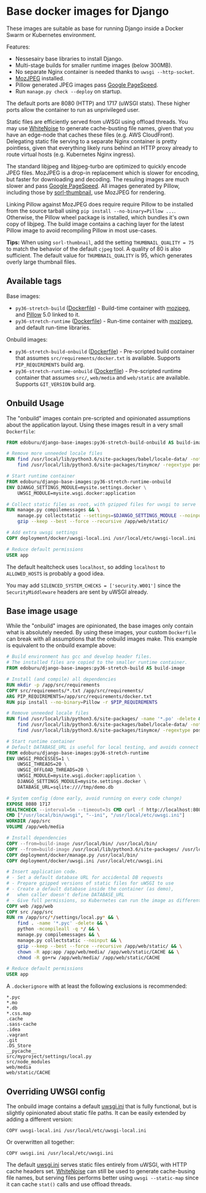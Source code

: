 Base docker images for Django
=============================

These images are suitable as base for running Django inside a Docker Swarm or Kubernetes environment.

Features:

* Nessesairy base libraries to install Django.
* Multi-stage builds for smaller runtime images (below 300MB).
* No separate Nginx container is needed thanks to `uwsgi --http-socket`.
* [MozJPEG](https://github.com/mozilla/mozjpeg) installed.
* Pillow generated JPEG images pass [Google PageSpeed](https://developers.google.com/speed/pagespeed/insights/).
* Run `manage.py check --deploy` on startup.

The default ports are 8080 (HTTP) and 1717 (uWSGI stats). These higher ports allow the container to run as unprivileged user.

Static files are efficiently served from uWSGI using offload threads. You may use [WhiteNoise](http://whitenoise.evans.io/) to generate cache-busting file names, given that you have an edge-node that caches these files (e.g. AWS CloudFront). Delegating static file serving to a separate Nginx container is pretty pointless, given that everything likely runs behind an HTTP proxy already to route virtual hosts (e.g. Kubernetes Nginx ingress).

The standard libjpeg and libjpeg-turbo are optimized to quickly encode JPEG files. MozJPEG is a drop-in replacement which is slower for encoding, but faster for downloading and decoding. The resuling images are much slower and pass [Google PageSpeed](https://developers.google.com/speed/pagespeed/insights/). All images generated by Pillow, including those by [sorl-thumbnail](https://github.com/jazzband/sorl-thumbnail), use MozJPEG for rendering.

Linking Pillow against MozJPEG does require require Pillow to be installed from the source tarball using `pip install --no-binary=Pillow ...`. Otherwise, the Pillow wheel package is installed, which bundles it's own copy of libjpeg. The build image contains a caching layer for the latest Pillow image to avoid recompiling Pillow in most use-cases.

**Tips:** When using `sorl-thumbnail`, add the setting `THUMBNAIL_QUALITY = 75` to match the behavior of the default `cjpeg` tool. A quality of 80 is also sufficient. The default value for `THUMBNAIL_QUALITY` is 95, which generates overly large thumbnail files.


Available tags
--------------

Base images:

- `py36-stretch-build` ([Dockerfile](https://github.com/edoburu/docker-django-base-image/blob/master/py36-stretch-build/Dockerfile)) - Build-time container with [mozjpeg](https://github.com/mozilla/mozjpeg), and [Pillow](https://python-pillow.org/) 5.0 linked to it.
- `py36-stretch-runtime` ([Dockerfile](https://github.com/edoburu/docker-django-base-image/blob/master/py36-stretch-runtime/Dockerfile)) - Run-time container with [mozjpeg](https://github.com/mozilla/mozjpeg), and default run-time libraries.

Onbuild images:

- `py36-stretch-build-onbuild` ([Dockerfile](https://github.com/edoburu/docker-django-base-image/blob/master/py36-stretch-build/onbuild/Dockerfile)) - Pre-scripted build container that assumes `src/requirements/docker.txt` is available. Supports `PIP_REQUIREMENTS` build arg.
- `py36-stretch-runtime-onbuild` ([Dockerfile](https://github.com/edoburu/docker-django-base-image/blob/master/py36-stretch-runtime/onbuild/Dockerfile)) - Pre-scripted runtime container that assumes `src/`, `web/media` and `web/static` are available. Supports `GIT_VERSION` build arg.


Onbuild Usage
-------------

The "onbuild" images contain pre-scripted and opinionated assumptions about the application layout.
Using these images result in a very small ``Dockerfile``:

```dockerfile
FROM edoburu/django-base-images:py36-stretch-build-onbuild AS build-image

# Remove more unneeded locale files
RUN find /usr/local/lib/python3.6/site-packages/babel/locale-data/ -not -name 'en*' -not -name 'nl*' -name '*.dat' -delete && \
    find /usr/local/lib/python3.6/site-packages/tinymce/ -regextype posix-egrep -not -regex '.*/langs/(en|nl).*\.js' -wholename '*/langs/*.js' -delete

# Start runtime container
FROM edoburu/django-base-images:py36-stretch-runtime-onbuild
ENV DJANGO_SETTINGS_MODULE=mysite.settings.docker \
    UWSGI_MODULE=mysite.wsgi.docker:application

# Collect static files as root, with gzipped files for uwsgi to serve
RUN manage.py compilemessages && \
    manage.py collectstatic --settings=$DJANGO_SETTINGS_MODULE --noinput && \
    gzip --keep --best --force --recursive /app/web/static/

# Add extra uwsgi settings
COPY deployment/docker/uwsgi-local.ini /usr/local/etc/uwsgi-local.ini

# Reduce default permissions
USER app
```

The default healtcheck uses `localhost`, so adding `localhost` to `ALLOWED_HOSTS` is probably a good idea.

You may add `SILENCED_SYSTEM_CHECKS = ['security.W001']` since the `SecurityMiddleware` headers are sent by uWSGI already.


Base image usage
----------------

While the "onbuild" images are opinionated, the base images only contain what is absolutely needed. By using these images, your custom `Dockerfile` can break with all assumptions that the onbuild images make. This example is equivalent to the onbuild example above:

```dockerfile
# Build environment has gcc and develop header files.
# The installed files are copied to the smaller runtime container.
FROM edoburu/django-base-images:py36-stretch-build AS build-image

# Install (and compile) all dependencies
RUN mkdir -p /app/src/requirements
COPY src/requirements/*.txt /app/src/requirements/
ARG PIP_REQUIREMENTS=/app/src/requirements/docker.txt
RUN pip install --no-binary=Pillow -r $PIP_REQUIREMENTS

# Remove unneeded locale files
RUN find /usr/local/lib/python3.6/site-packages/ -name '*.po' -delete && \
    find /usr/local/lib/python3.6/site-packages/babel/locale-data/ -not -name 'en*' -not -name 'nl*' -name '*.dat' -delete && \
    find /usr/local/lib/python3.6/site-packages/tinymce/ -regextype posix-egrep -not -regex '.*/langs/(en|nl).*\.js' -wholename '*/langs/*.js' -delete

# Start runtime container
# Default DATABASE_URL is useful for local testing, and avoids connect timeouts for `manage.py`.
FROM edoburu/django-base-images:py36-stretch-runtime
ENV UWSGI_PROCESSES=1 \
    UWSGI_THREADS=20 \
    UWSGI_OFFLOAD_THREADS=20 \
    UWSGI_MODULE=mysite.wsgi.docker:application \
    DJANGO_SETTINGS_MODULE=mysite.settings.docker \
    DATABASE_URL=sqlite:////tmp/demo.db

# System config (done early, avoid running on every code change)
EXPOSE 8080 1717
HEALTHCHECK --interval=5m --timeout=3s CMD curl -f http://localhost:8080/api/healthcheck/ || exit 1
CMD ["/usr/local/bin/uwsgi", "--ini", "/usr/local/etc/uwsgi.ini"]
WORKDIR /app/src
VOLUME /app/web/media

# Install dependencies
COPY --from=build-image /usr/local/bin/ /usr/local/bin/
COPY --from=build-image /usr/local/lib/python3.6/site-packages/ /usr/local/lib/python3.6/site-packages/
COPY deployment/docker/manage.py /usr/local/bin/
COPY deployment/docker/uwsgi.ini /usr/local/etc/uwsgi.ini

# Insert application code.
# - Set a default database URL for accidental DB requests
# - Prepare gzipped versions of static files for uWSGI to use
# - Create a default database inside the container (as demo),
#   when caller doesn't define DATABASE_URL
# - Give full permissions, so Kubernetes can run the image as different user
COPY web /app/web
COPY src /app/src
RUN rm /app/src/*/settings/local.py* && \
    find . -name '*.pyc' -delete && \
    python -mcompileall -q */ && \
    manage.py compilemessages && \
    manage.py collectstatic --noinput && \
    gzip --keep --best --force --recursive /app/web/static/ && \
    chown -R app:app /app/web/media/ /app/web/static/CACHE && \
    chmod -R go+rw /app/web/media/ /app/web/static/CACHE

# Reduce default permissions
USER app
```

A `.dockerignore` with at least the following exclusions is recommended:

```
*.pyc
*.mo
*.db
*.css.map
.cache
.sass-cache
.idea
.vagrant
.git
.DS_Store
__pycache__
src/myproject/settings/local.py
src/node_modules
web/media
web/static/CACHE
```

Overriding UWSGI config
-----------------------

The onbuild image contains a default [uwsgi.ini](https://github.com/edoburu/docker-django-base-images/blob/master/py36-stretch-runtime/onbuild/uwsgi.ini) that is fully functional, but is slightly opinionated about static file paths. It can be easily extended by adding a different version:

```
COPY uwsgi-local.ini /usr/local/etc/uwsgi-local.ini
```

Or overwritten all together:

```
COPY uwsgi.ini /usr/local/etc/uwsgi.ini
```

The default [uwsgi.ini](https://github.com/edoburu/docker-django-base-images/blob/master/py36-stretch-runtime/onbuild/uwsgi.ini) serves static files entirely from uWSGI, with HTTP cache headers set. [WhiteNoise](http://whitenoise.evans.io/) can still be used to generate cache-busing file names, but serving files performs better using `uwsgi --static-map` since it can cache ``stat()`` calls and use offload threads.

